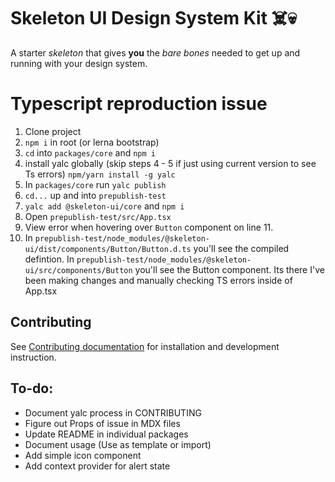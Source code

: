 # Skeleton UI Design System Kit ☠️💀

A starter _skeleton_ that gives **you** the _bare bones_ needed to get up and running with your design system.

# Typescript reproduction issue

1. Clone project
2. `npm i` in root (or lerna bootstrap)
3. `cd` into `packages/core` and `npm i`
4. install yalc globally (skip steps 4 - 5 if just using current version to see Ts errors) `npm/yarn install -g yalc`
5. In `packages/core` run `yalc publish`
6. `cd...` up and into `prepublish-test`
7. `yalc add @skeleton-ui/core` and `npm i`
8. Open `prepublish-test/src/App.tsx`
9. View error when hovering over `Button` component on line 11.
10. In `prepublish-test/node_modules/@skeleton-ui/dist/components/Button/Button.d.ts` you'll see the compiled defintion. In `prepublish-test/node_modules/@skeleton-ui/src/components/Button` you'll see the Button component. Its there I've been making changes and manually checking TS errors inside of App.tsx

## Contributing

See [Contributing documentation](/CONTRIBUTING.md) for installation and development instruction.

<!-- ## Installation

`@skeleton-ui/core` is available as a name-spaced npm package. Install the `@skeleton-ui/core` package and its dependencies.

```bash
npm install `@skeleton-ui/core` styled-components react react-dom
```

Optionally install `@hart/haiku-icons` if you're in need of any of Haiku's SVG icons.

```bash
npm install @hart/haiku-icons
``` -->

## To-do:

- Document yalc process in CONTRIBUTING
- Figure out Props of issue in MDX files
- Update README in individual packages
- Document usage (Use as template or import)
- Add simple icon component
- Add context provider for alert state
